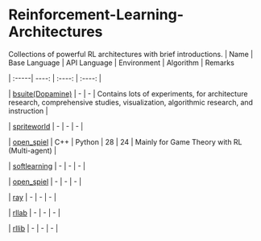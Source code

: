 # Reinforcement-Learning-Architectures
Collections of powerful RL architectures with brief introductions.
| Name | Base Language | API Language | Environment | Algorithm | Remarks

| :-----| ----: | :----: | :----: |

| [bsuite(Dopamine)](https://github.com/deepmind/bsuite) | - | - | Contains lots of experiments, for architecture research, comprehensive studies, visualization, algorithmic research, and instruction |

| [spriteworld](https://github.com/deepmind/spriteworld) | - | - | - |

| [open_spiel](https://github.com/deepmind/open_spiel) | C++ | Python | 28 | 24 | Mainly for Game Theory with RL (Multi-agent) |

| [softlearning](https://github.com/rail-berkeley/softlearning) | - | - | - |

| [open_spiel](https://github.com/deepmind/open_spiel) | - | - | - |

| [ray](https://github.com/ray-project/ray) | - | - | - |

| [rllab](https://github.com/rll/rllab) | - | - | - |

| [rllib](https://github.com/rll/rllab) | - | - | - |










